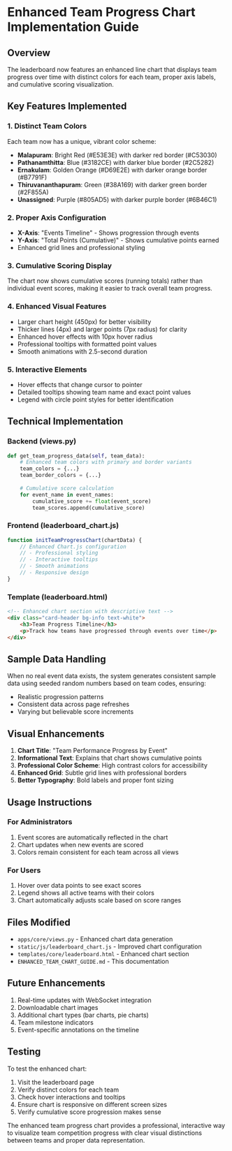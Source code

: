 # Enhanced Team Progress Chart Implementation Guide

## Overview
The leaderboard now features an enhanced line chart that displays team progress over time with distinct colors for each team, proper axis labels, and cumulative scoring visualization.

## Key Features Implemented

### 1. Distinct Team Colors
Each team now has a unique, vibrant color scheme:
- **Malapuram**: Bright Red (#E53E3E) with darker red border (#C53030)
- **Pathanamthitta**: Blue (#3182CE) with darker blue border (#2C5282)
- **Ernakulam**: Golden Orange (#D69E2E) with darker orange border (#B7791F)
- **Thiruvananthapuram**: Green (#38A169) with darker green border (#2F855A)
- **Unassigned**: Purple (#805AD5) with darker purple border (#6B46C1)

### 2. Proper Axis Configuration
- **X-Axis**: "Events Timeline" - Shows progression through events
- **Y-Axis**: "Total Points (Cumulative)" - Shows cumulative points earned
- Enhanced grid lines and professional styling

### 3. Cumulative Scoring Display
The chart now shows cumulative scores (running totals) rather than individual event scores, making it easier to track overall team progress.

### 4. Enhanced Visual Features
- Larger chart height (450px) for better visibility
- Thicker lines (4px) and larger points (7px radius) for clarity
- Enhanced hover effects with 10px hover radius
- Professional tooltips with formatted point values
- Smooth animations with 2.5-second duration

### 5. Interactive Elements
- Hover effects that change cursor to pointer
- Detailed tooltips showing team name and exact point values
- Legend with circle point styles for better identification

## Technical Implementation

### Backend (views.py)
```python
def get_team_progress_data(self, team_data):
    # Enhanced team colors with primary and border variants
    team_colors = {...}
    team_border_colors = {...}
    
    # Cumulative score calculation
    for event_name in event_names:
        cumulative_score += float(event_score)
        team_scores.append(cumulative_score)
```

### Frontend (leaderboard_chart.js)
```javascript
function initTeamProgressChart(chartData) {
    // Enhanced Chart.js configuration
    // - Professional styling
    // - Interactive tooltips
    // - Smooth animations
    // - Responsive design
}
```

### Template (leaderboard.html)
```html
<!-- Enhanced chart section with descriptive text -->
<div class="card-header bg-info text-white">
    <h3>Team Progress Timeline</h3>
    <p>Track how teams have progressed through events over time</p>
</div>
```

## Sample Data Handling
When no real event data exists, the system generates consistent sample data using seeded random numbers based on team codes, ensuring:
- Realistic progression patterns
- Consistent data across page refreshes
- Varying but believable score increments

## Visual Enhancements
1. **Chart Title**: "Team Performance Progress by Event"
2. **Informational Text**: Explains that chart shows cumulative points
3. **Professional Color Scheme**: High contrast colors for accessibility
4. **Enhanced Grid**: Subtle grid lines with professional borders
5. **Better Typography**: Bold labels and proper font sizing

## Usage Instructions

### For Administrators
1. Event scores are automatically reflected in the chart
2. Chart updates when new events are scored
3. Colors remain consistent for each team across all views

### For Users
1. Hover over data points to see exact scores
2. Legend shows all active teams with their colors
3. Chart automatically adjusts scale based on score ranges

## Files Modified
- `apps/core/views.py` - Enhanced chart data generation
- `static/js/leaderboard_chart.js` - Improved chart configuration
- `templates/core/leaderboard.html` - Enhanced chart section
- `ENHANCED_TEAM_CHART_GUIDE.md` - This documentation

## Future Enhancements
1. Real-time updates with WebSocket integration
2. Downloadable chart images
3. Additional chart types (bar charts, pie charts)
4. Team milestone indicators
5. Event-specific annotations on the timeline

## Testing
To test the enhanced chart:
1. Visit the leaderboard page
2. Verify distinct colors for each team
3. Check hover interactions and tooltips
4. Ensure chart is responsive on different screen sizes
5. Verify cumulative score progression makes sense

The enhanced team progress chart provides a professional, interactive way to visualize team competition progress with clear visual distinctions between teams and proper data representation.
